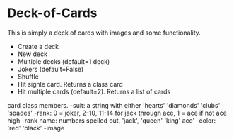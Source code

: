 # Deck-of-Cards

This is simply a deck of cards with images and some functionality.
  - Create a deck
  - New deck 
  - Multiple decks (default=1 deck)
  - Jokers (default=False)
  - Shuffle
  - Hit signle card. Returns a class card
  - Hit multiple cards (default=2). Returns a list of cards
  
 card class members.
  -suit: a string with either 'hearts' 'diamonds' 'clubs' 'spades'
  -rank: 0 = joker, 2-10, 11-14 for jack through ace, 1 = ace if not ace high
  -rank name: numbers spelled out, 'jack', 'queen' 'king' ace'
  -color: 'red' 'black'
  -image
